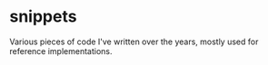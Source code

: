 # snippets
Various pieces of code I've written over the years, mostly used for reference implementations.
